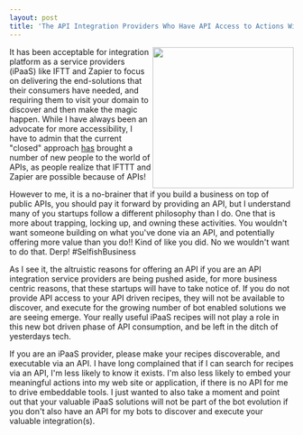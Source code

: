 ```yaml
---
layout: post
title: 'The API Integration Providers Who Have API Access to Actions Will Be Successful In Bot Environments'
---
```

<p><img src="https://s3.amazonaws.com/kinlane-productions/bw-icons/bw-bot-api.png" alt="" width="250" align="right" /></p>
<p>It has been acceptable for integration platform as a service providers (iPaaS) like IFTT and Zapier to focus on delivering the end-solutions that their consumers have needed, and requiring them to visit your domain to discover and then make the magic happen. While I have always been an advocate for more accessibility, I have to admin that the current "closed" approach <span style="text-decoration: underline;">has</span> brought a number of new people to the world of APIs, as people realize that IFTTT and Zapier are possible because of APIs!</p>
<p>However to me, it is a no-brainer that if you build a business on top of public APIs, you should pay it forward by providing an API, but I understand many of you startups follow a different philosophy than I do. One that is more about trapping, locking up, and owning these activities. You wouldn't want someone building on what you've done via an API, and potentially offering more value than you do!! Kind of like you did. No we wouldn't want to do that. Derp! #SelfishBusiness</p>
<p>As I see it, the altruistic reasons for offering an API if you are an API integration service providers are being pushed aside, for more business centric reasons, that these startups will have to take notice of. If you do not provide API access to your API driven recipes, they will not be available to discover, and execute for the growing number of bot enabled solutions we are seeing emerge. Your really useful iPaaS recipes will not play a role in this new bot driven phase of API consumption, and be left in the ditch of yesterdays tech.</p>
<p>If you are an iPaaS provider, please make your recipes discoverable, and executable via an API. I have long complained that if I can search for recipes via an API, I'm less likely to know it exists. I'm also less likely to embed your meaningful actions into my web site or application, if there is no API for me to drive embeddable tools. I just wanted to also take a moment and point out that your valuable iPaaS solutions will not be part of the bot evolution if you don't also have an API for my bots to discover and execute your valuable integration(s).</p>